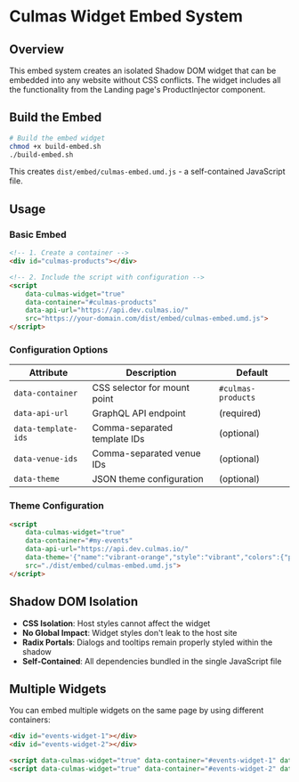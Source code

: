 # Culmas Widget Embed System

## Overview

This embed system creates an isolated Shadow DOM widget that can be embedded into any website without CSS conflicts. The widget includes all the functionality from the Landing page's ProductInjector component.

## Build the Embed

```bash
# Build the embed widget
chmod +x build-embed.sh
./build-embed.sh
```

This creates `dist/embed/culmas-embed.umd.js` - a self-contained JavaScript file.

## Usage

### Basic Embed

```html
<!-- 1. Create a container -->
<div id="culmas-products"></div>

<!-- 2. Include the script with configuration -->
<script 
    data-culmas-widget="true"
    data-container="#culmas-products"
    data-api-url="https://api.dev.culmas.io/"
    src="https://your-domain.com/dist/embed/culmas-embed.umd.js">
</script>
```

### Configuration Options

| Attribute | Description | Default |
|-----------|-------------|---------|
| `data-container` | CSS selector for mount point | `#culmas-products` |
| `data-api-url` | GraphQL API endpoint | (required) |
| `data-template-ids` | Comma-separated template IDs | (optional) |
| `data-venue-ids` | Comma-separated venue IDs | (optional) |
| `data-theme` | JSON theme configuration | (optional) |

### Theme Configuration

```html
<script 
    data-culmas-widget="true"
    data-container="#my-events"
    data-api-url="https://api.dev.culmas.io/"
    data-theme='{"name":"vibrant-orange","style":"vibrant","colors":{"primary":"25 95% 53%","accent":"34 89% 52%"}}'
    src="./dist/embed/culmas-embed.umd.js">
</script>
```

## Shadow DOM Isolation

- **CSS Isolation**: Host styles cannot affect the widget
- **No Global Impact**: Widget styles don't leak to the host site
- **Radix Portals**: Dialogs and tooltips remain properly styled within the shadow
- **Self-Contained**: All dependencies bundled in the single JavaScript file

## Multiple Widgets

You can embed multiple widgets on the same page by using different containers:

```html
<div id="events-widget-1"></div>
<div id="events-widget-2"></div>

<script data-culmas-widget="true" data-container="#events-widget-1" data-api-url="..." src="..."></script>
<script data-culmas-widget="true" data-container="#events-widget-2" data-api-url="..." src="..."></script>
```